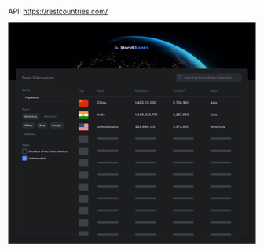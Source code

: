 API: https://restcountries.com/

<img src="/public/assets/world-ranks-guide.jpeg" style="max-height: '120px'" />